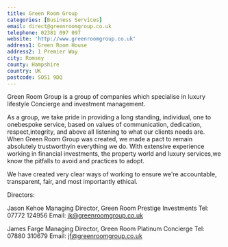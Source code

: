 ```yaml
---
title: Green Room Group
categories: [Business Services]
email: direct@greenroomgroup.co.uk
telephone: 02381 097 097
website: 'http://www.greenroomgroup.co.uk'
address1: Green Room House
address2: 1 Premier Way
city: Romsey
county: Hampshire
country: UK
postcode: SO51 9DQ
---
```

Green Room Group is a group of companies which specialise in luxury lifestyle Concierge and investment management.

As a group, we take pride in providing a long standing, individual, one to onebespoke service, based on values of communication, dedication, respect,integrity, and above all listening to what our clients needs are. When Green Room Group was created, we made a pact to remain absolutely trustworthyin everything we do. With extensive experience working in financial investments, the property world and luxury services,we know the pitfalls to avoid and practices to adopt.

We have created very clear ways of working to ensure we're accountable, transparent, fair, and most importantly ethical.

Directors:

Jason Kehoe Managing Director,
Green Room Prestige Investments
Tel: 07772 124956
Email: [jk@greenroomgroup.co.uk](mailto:jk@greenroomgroup.co.uk)

James Farge Managing Director,
Green Room Platinum Concierge
Tel: 07880 310679
Email: [jf@greenroomgroup.co.uk](mailto:jf@greenroomgroup.co.uk)
